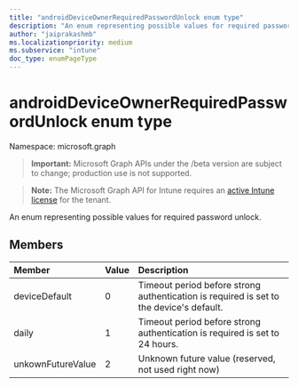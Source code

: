 ```yaml
---
title: "androidDeviceOwnerRequiredPasswordUnlock enum type"
description: "An enum representing possible values for required password unlock."
author: "jaiprakashmb"
ms.localizationpriority: medium
ms.subservice: "intune"
doc_type: enumPageType
---
```


# androidDeviceOwnerRequiredPasswordUnlock enum type

Namespace: microsoft.graph

> **Important:** Microsoft Graph APIs under the /beta version are subject to change; production use is not supported.

> **Note:** The Microsoft Graph API for Intune requires an [active Intune license](https://go.microsoft.com/fwlink/?linkid=839381) for the tenant.

An enum representing possible values for required password unlock.

## Members
|Member|Value|Description|
|:---|:---|:---|
|deviceDefault|0|Timeout period before strong authentication is required is set to the device's default.|
|daily|1|Timeout period before strong authentication is required is set to 24 hours.|
|unkownFutureValue|2|Unknown future value (reserved, not used right now)|
